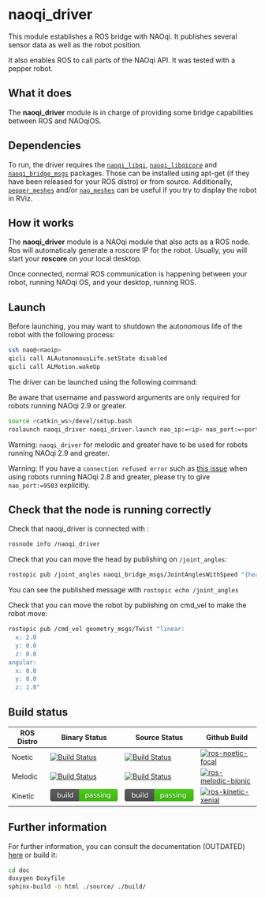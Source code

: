# naoqi_driver

This module establishes a ROS bridge with NAOqi. It publishes several sensor data as well as the robot position.

It also enables ROS to call parts of the NAOqi API.
It was tested with a pepper robot.

## What it does

The __naoqi_driver__ module is in charge of providing some
bridge capabilities between ROS and NAOqiOS.

## Dependencies

To run, the driver requires the [`naoqi_libqi`](https://github.com/ros-naoqi/libqi), [`naoqi_libqicore`](https://github.com/ros-naoqi/libqicore) and [`naoqi_bridge_msgs`](https://github.com/ros-naoqi/naoqi_bridge_msgs) packages. Those can be installed using apt-get (if they have been released for your ROS distro) or from source. Additionally, [`pepper_meshes`](https://github.com/ros-naoqi/pepper_meshes) and/or [`nao_meshes`](https://github.com/ros-naoqi/nao_meshes) can be useful if you try to display the robot in RViz.

## How it works

The __naoqi_driver__ module is a NAOqi module that also acts
as a ROS node. Ros will automaticaly generate a roscore IP for the robot.
Usually, you will start your __roscore__ on your local desktop.

Once connected, normal ROS communication is happening between
your robot, running NAOqi OS, and your desktop, running ROS.

## Launch

Before launching, you may want to shutdown the autonomous life of the robot with the following process:

```sh
ssh nao@<naoip>
qicli call ALAutonomousLife.setState disabled
qicli call ALMotion.wakeUp
```

The driver can be launched using the following command:

Be aware that username and password arguments are only
required for robots running NAOqi 2.9 or greater.

```sh
source <catkin_ws>/devel/setup.bash
roslaunch naoqi_driver naoqi_driver.launch nao_ip:=<ip> nao_port:=<port> roscore_ip := <ip> network_interface:=<interface> username:=<name> password:=<passwd>
```

Warning: `naoqi_driver` for melodic and greater have to be used for robots
running NAOqi 2.9 and greater.

Warning: If you have a `connection refused error` such as [this issue](https://github.com/ros-naoqi/naoqi_driver/issues/162) when using robots running NAOqi 2.8 and greater, please try to give `nao_port:=9503` explicitly.

## Check that the node is running correctly

Check that naoqi_driver is connected with :

```sh
rosnode info /naoqi_driver
```

Check that you can move the head by publishing on `/joint_angles`:

```sh
rostopic pub /joint_angles naoqi_bridge_msgs/JointAnglesWithSpeed "{header: {seq: 0, stamp: now, frame_id: ''}, joint_names: ['HeadYaw', 'HeadPitch'], joint_angles: [0.5,0.1], speed: 0.1, relative: 0}"
```

You can see the published message with `rostopic echo /joint_angles`

Check that you can move the robot by publishing on cmd_vel to make the robot move:

```sh
rostopic pub /cmd_vel geometry_msgs/Twist "linear:
  x: 2.0
  y: 0.0
  z: 0.0
angular:
  x: 0.0
  y: 0.0
  z: 1.8"
```

## Build status

ROS Distro| Binary Status | Source Status | Github Build |
|-------------------|-------------------|-------------------|-------------------|
Noetic | [![Build Status](https://build.ros.org/job/Nbin_uf64__naoqi_driver__ubuntu_focal_amd64__binary/badge/icon)](https://build.ros.org/job/Nbin_uf64__naoqi_driver__ubuntu_focal_amd64__binary/) | [![Build Status](https://build.ros.org/job/Nsrc_uF__naoqi_driver__ubuntu_focal__source/badge/icon)](https://build.ros.org/job/Nsrc_uF__naoqi_driver__ubuntu_focal__source/) | [![ros-noetic-focal](https://github.com/ros-naoqi/naoqi_driver/actions/workflows/noetic_focal.yml/badge.svg)](https://github.com/ros-naoqi/naoqi_driver/actions/workflows/noetic_focal.yml)
Melodic | [![Build Status](https://build.ros.org/job/Mbin_ub64__naoqi_driver__ubuntu_bionic_amd64__binary/badge/icon)](https://build.ros.org/job/Mbin_ub64__naoqi_driver__ubuntu_bionic_amd64__binary/) | [![Build Status](https://build.ros.org/job/Msrc_uB__naoqi_driver__ubuntu_bionic__source/badge/icon)](https://build.ros.org/job/Msrc_uB__naoqi_driver__ubuntu_bionic__source/) | [![ros-melodic-bionic](https://github.com/ros-naoqi/naoqi_driver/actions/workflows/melodic_bionic.yml/badge.svg)](https://github.com/ros-naoqi/naoqi_driver/actions/workflows/melodic_bionic.yml)
Kinetic | ![passing](https://raw.githubusercontent.com/jenkinsci/embeddable-build-status-plugin/7c7eedc7617851f07a1f09629c33fee11cff50ab/src/doc/flat_unconfigured.svg) | ![passing](https://raw.githubusercontent.com/jenkinsci/embeddable-build-status-plugin/7c7eedc7617851f07a1f09629c33fee11cff50ab/src/doc/flat_unconfigured.svg) | [![ros-kinetic-xenial](https://github.com/ros-naoqi/naoqi_driver/actions/workflows/kinetic_xenial.yml/badge.svg)](https://github.com/ros-naoqi/naoqi_driver/actions/workflows/kinetic_xenial.yml) |

## Further information

For further information, you can consult the documentation (OUTDATED) [here](http://ros-naoqi.github.io/naoqi_driver/) or build it:

```sh
cd doc
doxygen Doxyfile
sphinx-build -b html ./source/ ./build/
```
